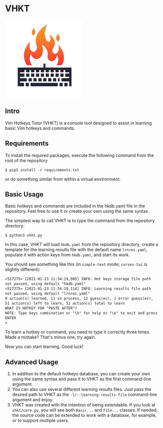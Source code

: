 # VHKT

![](img/logo256.png)

## Intro

Vim Hotkeys Tutor (VHKT) is a console tool designed to assist in learning
basic Vim hotkeys and commands.

## Requirements

To install the required packages, execute the following command from the root
of the repository

    $ pip3 install -r requirements.txt

or do something similar from within a virtual environment.

## Basic Usage

Basic hotkeys and commands are included in the hkdb.yaml file in the
repository. Feel free to use it or create your own using the same syntax.

The simplest way to call VHKT is to type the command from the repository
directory:

    $ python3 vhkt.py

In this case, VHKT will load `hkdb.yaml` from the repository directory, create
a template for the learning results file with the default name `lrnres.yaml`,
populate it with action keys from `hkdb.yaml`, and start its work.

You should see something like this (in `simple-text` mode; `curses-tui` is
slightly different):

    <517275> [2021-01-23 11:34:19,085] INFO: Hot keys storage file path not passed, using default "hkdb.yaml"
    <517275> [2021-01-23 11:34:19,114] INFO: Learning results file path not passed, using default "lrnres.yaml"
    0 action(s) learned, 11 in process, 12 guess(es), 1 error guess(es), 51 action(s) left to learn, 51 action(s) total to learn
    WHAT IS HOTKEY FOR "PASTE AFTER"?
    NOTE: Type keys combination or "\h" for help or "\e" to exit and press ENTER
    >

To learn a hotkey or command, you need to type it correctly three times.
Made a mistake? That's minus one, try again.

Now you can start learning. Good luck!


## Advanced Usage

1. In addition to the default hotkeys database, you can create your own using
   the same syntax and pass it to VHKT as the first command-line argument.
2. You can also use several different learning results files. Just pass the
   desired path to VHKT as the `-l/--learning-results-file` command-line
   argument and enjoy.
3. VHKT was created with the intention of being extendable. If you look at
   `vhkt/core.py`, you will see both `Basic...` and `File...` classes. If
   needed, the source code can be extended to work with a database, for
   example, or to support multiple users.
